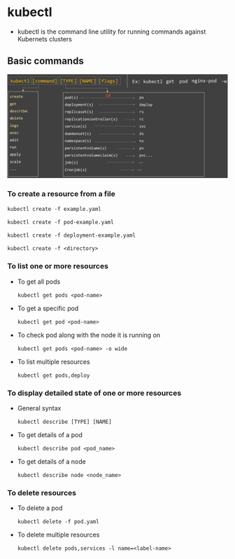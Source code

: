 # kubectl

* kubectl is the command line utility for running commands against Kubernets clusters

## Basic commands

![Screenshot](img/kubectl.png)


### To create a resource from a file

````
kubectl create -f example.yaml
````
````
kubectl create -f pod-example.yaml
````
````
kubectl create -f deployment-example.yaml
````
````
kubectl create -f <directory>
````

### To list one or more resources

* To get all pods

  ````
  kubectl get pods <pod-name>
  ````
* To get a specific pod

  ````
  kubectl get pod <pod-name>
  ````
* To check pod along with the node it is running on

  ````
  kubectl get pods <pod-name> -o wide
  ````
* To list multiple resources

  ````
  kubectl get pods,deploy
  ````

### To display detailed state of one or more resources

* General syntax
  ````
  kubectl describe [TYPE] [NAME]
  ````
  
* To get details of a pod
  ````
  kubectl describe pod <pod_name>
  ````
  
* To get details of a node
  ````
  kubectl describe node <node_name>
  ````
  
### To delete resources

* To delete a pod
  ````
  kubectl delete -f pod.yaml
  ````

* To delete multiple resources
  ````
  kubectl delete pods,services -l name=<label-name>
  ````

